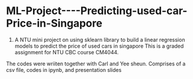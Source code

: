 # ML-Project----Predicting-used-car-Price-in-Singapore
1. A NTU mini project on using sklearn library to build a linear regression models to predict the price of used cars in singapore
This is a graded assignment for NTU CBC course CM4044. 

The codes were wriiten together with Carl and Yee sheun. 
Comprises of a csv file, codes in ipynb, and presentation slides

